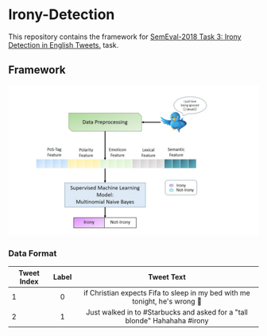 # Irony-Detection
This repository contains the framework for [SemEval-2018 Task 3: Irony Detection in English Tweets.](https://www.aclweb.org/anthology/S18-1005/) task.

## Framework

![](/Images/ironydetection.jpg)


### Data Format 
| Tweet Index   | Label| Tweet Text  |
| ------------- |:-------------:| :-----:|
| 1     | 0| if Christian expects Fifa to sleep in my bed with me tonight, he's wrong 👿|
| 2      | 1      |   Just walked in to #Starbucks and asked for a "tall blonde" Hahahaha #irony |


